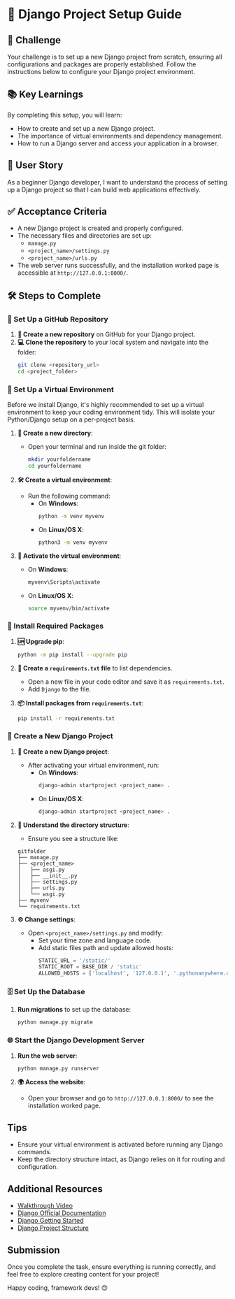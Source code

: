 # 🌟 Django Project Setup Guide

## 🎯 Challenge

Your challenge is to set up a new Django project from scratch, ensuring all configurations and packages are properly established. Follow the instructions below to configure your Django project environment.

## 📚 Key Learnings

By completing this setup, you will learn:

- How to create and set up a new Django project.
- The importance of virtual environments and dependency management.
- How to run a Django server and access your application in a browser.

## 👤 User Story

As a beginner Django developer, I want to understand the process of setting up a Django project so that I can build web applications effectively.

## ✅ Acceptance Criteria

- A new Django project is created and properly configured.
- The necessary files and directories are set up:
  - `manage.py`
  - `<project_name>/settings.py`
  - `<project_name>/urls.py`
- The web server runs successfully, and the installation worked page is accessible at `http://127.0.0.1:8000/`.

## 🛠️ Steps to Complete

### 🥳 Set Up a GitHub Repository

1. **📁 Create a new repository** on GitHub for your Django project.
2. **💻 Clone the repository** to your local system and navigate into the folder:
   ```bash
   git clone <repository_url>
   cd <project_folder>
   ```

### 🥳 Set Up a Virtual Environment

Before we install Django, it's highly recommended to set up a virtual environment to keep your coding environment tidy. This will isolate your Python/Django setup on a per-project basis.

1. **📁 Create a new directory**:
   - Open your terminal and run inside the git folder:
     ```bash
     mkdir yourfoldername
     cd yourfoldername
     ```

2. **🛠️ Create a virtual environment**:
   - Run the following command:
     - On **Windows**:
       ```bash
       python -m venv myvenv
       ```
     - On **Linux/OS X**:
       ```bash
       python3 -m venv myvenv
       ```

3. **🔄 Activate the virtual environment**:
   - On **Windows**:
     ```bash
     myvenv\Scripts\activate
     ```
   - On **Linux/OS X**:
     ```bash
     source myvenv/bin/activate
     ```

### 📁 Install Required Packages

1. **🆙 Upgrade pip**:
   ```bash
   python -m pip install --upgrade pip
   ```

2. **📜 Create a `requirements.txt` file** to list dependencies.
   - Open a new file in your code editor and save it as `requirements.txt`.
   - Add `Django` to the file.

3. **📦 Install packages from `requirements.txt`**:
   ```bash
   pip install -r requirements.txt
   ```

### 📁 Create a New Django Project

1. **📁 Create a new Django project**:
   - After activating your virtual environment, run:
     - On **Windows**:
       ```bash
       django-admin startproject <project_name> .
       ```
     - On **Linux/OS X**:
       ```bash
       django-admin startproject <project_name> .
       ```

2. **📂 Understand the directory structure**:
   - Ensure you see a structure like:
   ```
   gitfolder
   ├── manage.py
   ├── <project_name>
   │   ├── asgi.py
   │   ├── __init__.py
   │   ├── settings.py
   │   ├── urls.py
   │   └── wsgi.py
   ├── myvenv
   └── requirements.txt
   ```

3. **⚙️ Change settings**:
   - Open `<project_name>/settings.py` and modify:
     - Set your time zone and language code.
     - Add static files path and update allowed hosts:
       ```python
       STATIC_URL = '/static/'
       STATIC_ROOT = BASE_DIR / 'static'
       ALLOWED_HOSTS = ['localhost', '127.0.0.1', '.pythonanywhere.com']
       ```

### 🗄️ Set Up the Database

1. **Run migrations** to set up the database:
   ```bash
   python manage.py migrate
   ```

### 🌐 Start the Django Development Server

1. **Run the web server**:
   ```bash
   python manage.py runserver
   ```

2. **🌍 Access the website**:
   - Open your browser and go to `http://127.0.0.1:8000/` to see the installation worked page.

## Tips

- Ensure your virtual environment is activated before running any Django commands.
- Keep the directory structure intact, as Django relies on it for routing and configuration.

## Additional Resources
- [Walkthrough Video](https://youtu.be/TiqqtlWuTHQ)
- [Django Official Documentation](https://www.djangoproject.com/)
- [Django Getting Started](https://docs.djangoproject.com/en/stable/intro/tutorial01/)
- [Django Project Structure](https://realpython.com/get-started-with-django-1/)

## Submission

Once you complete the task, ensure everything is running correctly, and feel free to explore creating content for your project!

Happy coding, framework devs! 😊